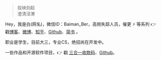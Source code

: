 > 投袂剑起  
> 澄清泾渭

Hey，我是白(网名)，微信ID：Baiman_Ber，高频失踪人员，催更 ⚡ 等系列 👉 戳[博客](https://smartbber.github.io/)、[微博](weibo.com/smartBBer)、[知乎](https://www.zhihu.com/people/da-lang-bei/pins/posts)、[Github](http://github.com/smartBBer)、[简书](https://jianshu.com/u/a20ad796d7a3) 。

职业是学生，目前大三，专业CS，绝招尚在开发中。

一些作品和开源软件项目，👉 戳 [三合一收款码](/pay)、[Github](http://github.com/smartBBer)。 


 